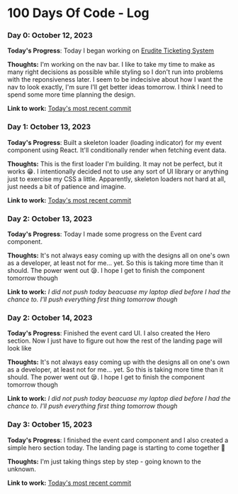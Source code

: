# 100 Days Of Code - Log

### Day 0: October 12, 2023

**Today's Progress**: Today I began working on [Erudite Ticketing System](https://github.com/memoye/erudite-ticketing-system)

**Thoughts:** I'm working on the nav bar. I like to take my time to make as many right decisions as possible while styling so I don't run into problems with the reponsiveness later. I seem to be indecisive about how I want the nav to look exactly, I'm sure I'll get better ideas tomorrow. I think I need to spend some more time planning the design.

**Link to work:** [Today's most recent commit](https://github.com/memoye/erudite-ticketing-system/commit/502c3a4798462f392252bd4dc9294259c267c317)

### Day 1: October 13, 2023

**Today's Progress**: Built a skeleton loader (loading indicator) for my event component using React. It'll conditionally render when fetching event data.

**Thoughts:** This is the first loader I'm building. It may not be perfect, but it works 😁. I intentionally decided not to use any sort of UI library or anything just to exercise my CSS a little. Apparently, skeleton loaders not hard at all, just needs a bit of patience and imagine.

**Link to work:** [Today's most recent commit](https://github.com/memoye/erudite-ticketing-system/commit/4dd6bffd1107be8317b5d349d5b13021ace88f84)

### Day 2: October 13, 2023

**Today's Progress**: Today I made some progress on the Event card component.

**Thoughts:** It's not always easy coming up with the designs all on one's own as a developer, at least not for me... yet. So this is taking more time than it should. The power went out 😪. I hope I get to finish the component tomorrow though

**Link to work:** _I did not push today beacuase my laptop died before I had the chance to. I'll push everything first thing tomorrow though_

### Day 2: October 14, 2023

**Today's Progress**: Finished the event card UI. I also created the Hero section. Now I just have to figure out how the rest of the landing page will look like

**Thoughts:** It's not always easy coming up with the designs all on one's own as a developer, at least not for me... yet. So this is taking more time than it should. The power went out 😪. I hope I get to finish the component tomorrow though

**Link to work:** _I did not push today beacuase my laptop died before I had the chance to. I'll push everything first thing tomorrow though_

### Day 3: October 15, 2023

**Today's Progress**: I finished the event card component and I also created a simple hero section today. The landing page is starting to come together 🙂

**Thoughts:** I'm just taking things step by step - going known to the unknown.

**Link to work:** [Today's most recent commit](https://github.com/memoye/erudite-ticketing-system/commit/286053176a9052b8229bcc33a5ab7586fc86dd80)
